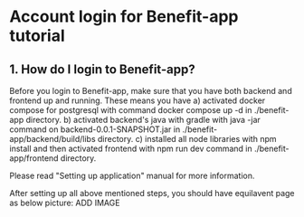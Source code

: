 # Account login for Benefit-app tutorial

## 1. How do I login to Benefit-app?

Before you login to Benefit-app,
make sure that you have both backend and frontend
up and running. These means you have
a) activated docker compose for postgresql 
with command docker compose up -d in ./benefit-app directory.
b) activated backend's java with gradle 
with java -jar command on backend-0.0.1-SNAPSHOT.jar 
in ./benefit-app/backend/build/libs directory.
c) installed all node libraries with npm install
and then activated frontend with npm run dev command
in ./benefit-app/frontend directory.

Please read "Setting up application" manual for more information.

After setting up all above mentioned steps, you should have
equilavent page as below picture:
ADD IMAGE
